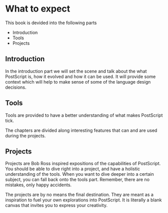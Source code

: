 # What to expect
This book is devided into the following parts

* Introduction
* Tools
* Projects

## Introduction
In the introduction part we will set the scene and talk about the what PostScript is, how it evolved and how it can be used. It will provide some context which will help to make sense of some of the language design decisions.

## Tools
Tools are provided to have a better understanding of what makes PostScript tick.

The chapters are divided along interesting features that can and are used during the projects.

## Projects
Projects are Bob Ross inspired expositions of the capabilities of PostScript. You should be able to dive right into a project, and have a holistic understanding of the tools. When you want to dive deeper into a certain subject, you can fall back onto the tools part. Remember, there are no mistakes, only happy accidents.

The projects are by no means the final destination. They are meant as a inspiration to fuel your own explorations into PostScript. It is literally a blank canvas that invites you to express your creativity. 